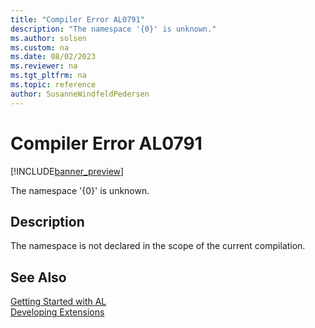 ```yaml
---
title: "Compiler Error AL0791"
description: "The namespace '{0}' is unknown."
ms.author: solsen
ms.custom: na
ms.date: 08/02/2023
ms.reviewer: na
ms.tgt_pltfrm: na
ms.topic: reference
author: SusanneWindfeldPedersen
---
```

[//]: # (START>DO_NOT_EDIT)
[//]: # (IMPORTANT:Do not edit any of the content between here and the END>DO_NOT_EDIT.)
[//]: # (Any modifications should be made in the .xml files in the ModernDev repo.)
# Compiler Error AL0791

[!INCLUDE[banner_preview](../includes/banner_preview.md)]

The namespace '{0}' is unknown.


## Description
The namespace is not declared in the scope of the current compilation.  

[//]: # (IMPORTANT: END>DO_NOT_EDIT)
## See Also  
[Getting Started with AL](../devenv-get-started.md)  
[Developing Extensions](../devenv-dev-overview.md)  
